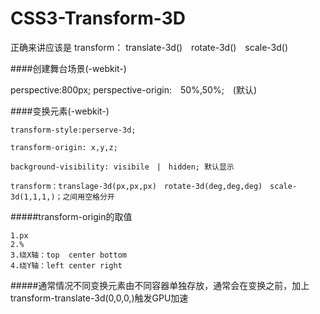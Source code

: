 # CSS3-Transform-3D

正确来讲应该是 transform： translate-3d()　rotate-3d()　scale-3d()

####创建舞台场景(-webkit-)

  perspective:800px;
  perspective-origin:　50%,50%;　(默认)
  
####变换元素(-webkit-)

    transform-style:perserve-3d;
    
    transform-origin: x,y,z;
    
    background-visibility: visibile　|　hidden; 默认显示
    
    transform：translage-3d(px,px,px)　rotate-3d(deg,deg,deg)　scale-3d(1,1,1,)；之间用空格分开
    
#####transform-origin的取值

    1.px
    2.%
    3.绕X轴：top  center bottom
    4.绕Y轴：left center right
    
#####通常情况不同变换元素由不同容器单独存放，通常会在变换之前，加上transform-translate-3d(0,0,0,)触发GPU加速

    
    
